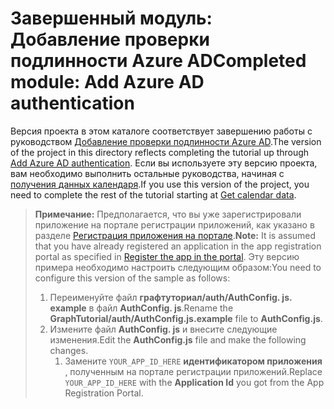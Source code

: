 # <a name="completed-module-add-azure-ad-authentication"></a><span data-ttu-id="80256-101">Завершенный модуль: Добавление проверки подлинности Azure AD</span><span class="sxs-lookup"><span data-stu-id="80256-101">Completed module: Add Azure AD authentication</span></span>

<span data-ttu-id="80256-102">Версия проекта в этом каталоге соответствует завершению работы с руководством [Добавление проверки подлинности Azure AD](https://docs.microsoft.com/graph/tutorials/react-native?tutorial-step=3).</span><span class="sxs-lookup"><span data-stu-id="80256-102">The version of the project in this directory reflects completing the tutorial up through [Add Azure AD authentication](https://docs.microsoft.com/graph/tutorials/react-native?tutorial-step=3).</span></span> <span data-ttu-id="80256-103">Если вы используете эту версию проекта, вам необходимо выполнить остальные руководства, начиная с [получения данных календаря](https://docs.microsoft.com/graph/tutorials/react-native?tutorial-step=4).</span><span class="sxs-lookup"><span data-stu-id="80256-103">If you use this version of the project, you need to complete the rest of the tutorial starting at [Get calendar data](https://docs.microsoft.com/graph/tutorials/react-native?tutorial-step=4).</span></span>

> <span data-ttu-id="80256-104">**Примечание:** Предполагается, что вы уже зарегистрировали приложение на портале регистрации приложений, как указано в разделе [Регистрация приложения на портале](https://docs.microsoft.com/graph/tutorials/react-native?tutorial-step=2).</span><span class="sxs-lookup"><span data-stu-id="80256-104">**Note:** It is assumed that you have already registered an application in the app registration portal as specified in [Register the app in the portal](https://docs.microsoft.com/graph/tutorials/react-native?tutorial-step=2).</span></span> <span data-ttu-id="80256-105">Эту версию примера необходимо настроить следующим образом:</span><span class="sxs-lookup"><span data-stu-id="80256-105">You need to configure this version of the sample as follows:</span></span>
>
> 1. <span data-ttu-id="80256-106">Переименуйте файл **графтуториал/auth/AuthConfig. js. example** в файл **AuthConfig. js**.</span><span class="sxs-lookup"><span data-stu-id="80256-106">Rename the **GraphTutorial/auth/AuthConfig.js.example** file to **AuthConfig.js**.</span></span>
> 1. <span data-ttu-id="80256-107">Измените файл **AuthConfig. js** и внесите следующие изменения.</span><span class="sxs-lookup"><span data-stu-id="80256-107">Edit the **AuthConfig.js** file and make the following changes.</span></span>
>     1. <span data-ttu-id="80256-108">Замените `YOUR_APP_ID_HERE` **идентификатором приложения** , полученным на портале регистрации приложений.</span><span class="sxs-lookup"><span data-stu-id="80256-108">Replace `YOUR_APP_ID_HERE` with the **Application Id** you got from the App Registration Portal.</span></span>
